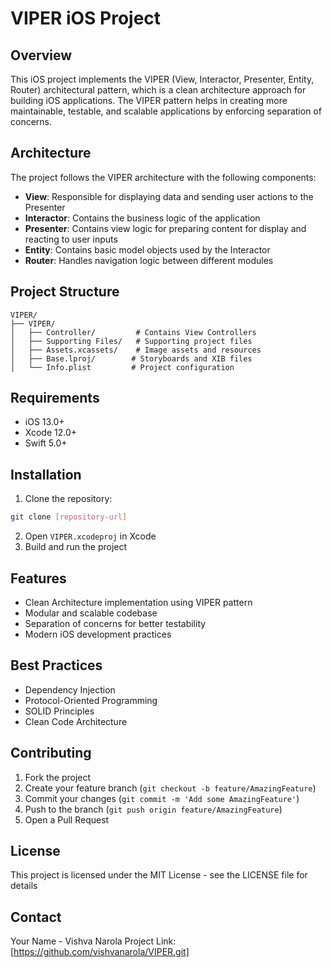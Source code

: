 # VIPER iOS Project

## Overview
This iOS project implements the VIPER (View, Interactor, Presenter, Entity, Router) architectural pattern, which is a clean architecture approach for building iOS applications. The VIPER pattern helps in creating more maintainable, testable, and scalable applications by enforcing separation of concerns.

## Architecture
The project follows the VIPER architecture with the following components:

- **View**: Responsible for displaying data and sending user actions to the Presenter
- **Interactor**: Contains the business logic of the application
- **Presenter**: Contains view logic for preparing content for display and reacting to user inputs
- **Entity**: Contains basic model objects used by the Interactor
- **Router**: Handles navigation logic between different modules

## Project Structure
```
VIPER/
├── VIPER/
│   ├── Controller/         # Contains View Controllers
│   ├── Supporting Files/   # Supporting project files
│   ├── Assets.xcassets/    # Image assets and resources
│   ├── Base.lproj/        # Storyboards and XIB files
│   └── Info.plist         # Project configuration
```

## Requirements
- iOS 13.0+
- Xcode 12.0+
- Swift 5.0+

## Installation
1. Clone the repository:
```bash
git clone [repository-url]
```
2. Open `VIPER.xcodeproj` in Xcode
3. Build and run the project

## Features
- Clean Architecture implementation using VIPER pattern
- Modular and scalable codebase
- Separation of concerns for better testability
- Modern iOS development practices

## Best Practices
- Dependency Injection
- Protocol-Oriented Programming
- SOLID Principles
- Clean Code Architecture

## Contributing
1. Fork the project
2. Create your feature branch (`git checkout -b feature/AmazingFeature`)
3. Commit your changes (`git commit -m 'Add some AmazingFeature'`)
4. Push to the branch (`git push origin feature/AmazingFeature`)
5. Open a Pull Request

## License
This project is licensed under the MIT License - see the LICENSE file for details

## Contact
Your Name - Vishva Narola
Project Link: [https://github.com/vishvanarola/VIPER.git]
